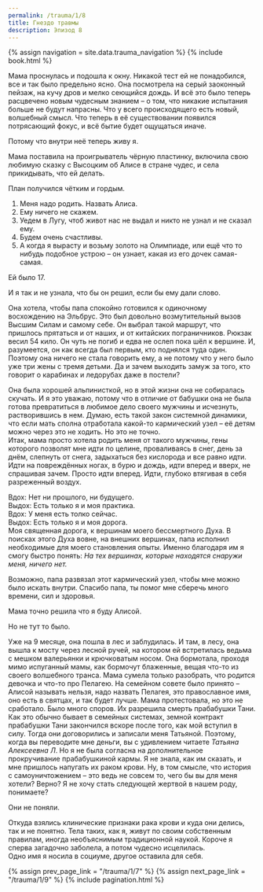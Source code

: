 ```yaml
---
permalink: /trauma/1/8
title: Гнездо травмы
description: Эпизод 8
---
```

{% assign navigation  = site.data.trauma_navigation %}
{% include book.html %}

Мама проснулась и подошла к окну. Никакой тест ей не понадобился, все и так было предельно ясно. Она посмотрела на серый заоконный пейзаж, на кучу дров и мелко сеющийся дождь. И всё это было теперь расцвечено новым чудесным знанием – о том, что никакие испытания больше не будут напрасны. Что у всего происходящего есть новый, волшебный смысл. Что теперь в её существовании появился потрясающий фокус, и всё бытие будет ощущаться иначе.

Потому что внутри неё теперь живу я.

Мама поставила на проигрыватель чёрную пластинку, включила свою любимую сказку с Высоцким об Алисе в стране чудес, и села прикидывать, что ей делать.

План получился чётким и гордым.
1. Меня надо родить. Назвать Алиса.
2. Ему ничего не скажем.
3. Уедем в Лугу, чтоб живот нас не выдал и никто не узнал и не сказал ему.
4. Будем очень счастливы.
5. А когда я вырасту и возьму золото на Олимпиаде, или ещё что то нибудь подобное устрою – он узнает, какая из его дочек самая-самая.

Ей было 17.

И я так и не узнала, что бы он решил, если бы ему дали слово.

Она хотела, чтобы папа спокойно готовился к одиночному восхождению на Эльбрус. Это был довольно возмутительный вызов Высшим Силам и самому себе. Он выбрал такой маршрут, что пришлось прятаться и от наших, и от китайских пограничников. Рюкзак весил 54 кило. Он чуть не погиб и едва не ослеп пока шёл к вершине. И, разумеется, он как всегда был первым, кто поднялся туда один. Поэтому она ничего не стала говорить ему, а не потому что у него было уже три жены с тремя детьми. Да и зачем выходить замуж за того, кто говорит о карабинах и ледорубах даже в постели?

Она была хорошей альпинисткой, но в этой жизни она не собиралась скучать. И я это уважаю, потому что в отличие от бабушки она не была готова превратиться в любимое дело своего мужчины и исчезнуть, растворившись в нем. Думаю, есть такой закон системной динамики, что если мать сполна отработала какой-то кармический узел – её детям можно через это не ходить. Но это не точно.  
Итак, мама просто хотела родить меня от такого мужчины, гены которого позволят мне идти по целине, проваливаясь в снег, день за днём, слепнуть от снега, задыхаться без кислорода и все равно идти. Идти на повреждённых ногах, в бурю и дождь, идти вперед и вверх, не спрашивая зачем. Просто идти вперед. Идти, глубоко втягивая в себя разреженный воздух.

Вдох: Нет ни прошлого, ни будущего.  
Выдох: Есть только я и моя практика.  
Вдох: У меня есть толко сейчас.  
Выдох: Есть только я и моя дорога.  
Моя священная дорога, к вершинам моего бессмертного Духа. В поисках этого Духа вовне, на внешних вершинах, папа исполнил необходимые для моего становления опыты. Именно благодаря им я смогу быстро понять:
*На тех вершинах, которые находятся снаружи меня, ничего нет.*

Возможно, папа развязал этот кармический узел, чтобы мне можно было искать внутри. Спасибо папа, ты помог мне сберечь много времени, сил и здоровья.

Мама точно решила что я буду Алисой.

Но не тут то было.

Уже на 9 месяце, она пошла в лес и заблудилась. И там, в лесу, она вышла к мосту через лесной ручей, на котором ей встретилась ведьма с мешком валерьянки и крючковатым носом. Она бормотала, проходя мимо испуганный мамы, как бормочут блаженные, вещая что-то из своего волшебного транса. Мама сумела только разобрать, что родится девочка и что-то про Пелагею. На семейном совете было принято – Алисой называть нельзя, надо назвать Пелагея, это православное имя, оно есть в святцах, и так будет лучше. Мама протестовала, но это не сработало. Было много споров. Их разрешила смерть прабабушки Тани. Как это обычно бывает в семейных системах, земной контракт прабабушки Тани закончился вскоре после того, как мой вступил в силу. Тогда они договорились и записали меня Татьяной. Поэтому, когда вы переводите мне деньги, вы с удивлением читаете *Татьяна Алексеевна Л*. Но я не была согласна на дополнительное прокручивание прабабушкиной кармы. Я не знала, как им сказать, и мне пришлось напугать их раком крови. Ну, в том смысле, что история с самоуничтожением – это ведь не совсем то, чего бы вы для меня хотели? Верно? Я не хочу стать следующей жертвой в нашем роду, понимаете?

Они не поняли.

Откуда взялись клинические признаки рака крови и куда они делись, так и не понятно. Тела таких, как я, живут по своим собственным правилам, иногда необъяснимым традиционной наукой. Короче я сперва загадочно заболела, а потом чудесно исцелилась.  
Одно имя я носила в социуме, другое оставила для себя.

{% assign prev_page_link = "/trauma/1/7" %}
{% assign next_page_link = "/trauma/1/9" %}
{% include pagination.html %}